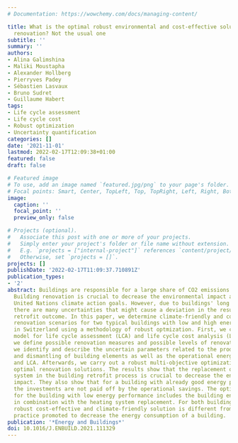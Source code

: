 ```yaml
---
# Documentation: https://wowchemy.com/docs/managing-content/

title: What is the optimal robust environmental and cost-effective solution for building
  renovation? Not the usual one
subtitle: ''
summary: ''
authors:
- Alina Galimshina
- Maliki Moustapha
- Alexander Hollberg
- Pierryves Padey
- Sébastien Lasvaux
- Bruno Sudret
- Guillaume Habert
tags:
- Life cycle assessment
- Life cycle cost
- Robust optimization
- Uncertainty quantification
categories: []
date: '2021-11-01'
lastmod: 2022-02-17T12:09:38+01:00
featured: false
draft: false

# Featured image
# To use, add an image named `featured.jpg/png` to your page's folder.
# Focal points: Smart, Center, TopLeft, Top, TopRight, Left, Right, BottomLeft, Bottom, BottomRight.
image:
  caption: ''
  focal_point: ''
  preview_only: false

# Projects (optional).
#   Associate this post with one or more of your projects.
#   Simply enter your project's folder or file name without extension.
#   E.g. `projects = ["internal-project"]` references `content/project/deep-learning/index.md`.
#   Otherwise, set `projects = []`.
projects: []
publishDate: '2022-02-17T11:09:37.710891Z'
publication_types:
- '2'
abstract: Buildings are responsible for a large share of CO2 emissions in the world.
  Building renovation is crucial to decrease the environmental impact and meet the
  United Nations climate action goals. However, due to buildings' long service lives,
  there are many uncertainties that might cause a deviation in the results of a predicted
  retrofit outcome. In this paper, we determine climate-friendly and cost-effective
  renovation scenarios for two typical buildings with low and high energy performance
  in Switzerland using a methodology of robust optmization. First, we create an integrated
  model for life cycle assessment (LCA) and life cycle cost analysis (LCCA). Second,
  we define possible renovation measures and possible levels of renovation. Third,
  we identify and describe the uncertain parameters related to the production, replacement
  and dismantling of building elements as well as the operational energy use in LCCA
  and LCA. Afterwards, we carry out a robust multi-objective optimization to identify
  optimal renovation solutions. The results show that the replacement of the heating
  system in the building retrofit process is crucial to decrease the environmental
  impact. They also show that for a building with already good energy performance,
  the investments are not paid off by the operational savings. The optimal solution
  for the building with low energy performance includes the building envelope renovation
  in combination with the heating system replacement. For both buildings, the optimal
  robust cost-effective and climate-friendly solution is different from the deep renovation
  practice promoted to decrease the energy consumption of a building.
publication: '*Energy and Buildings*'
doi: 10.1016/J.ENBUILD.2021.111329
---
```

